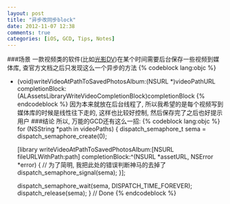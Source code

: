 ```yaml
---
layout: post
title: "异步改同步block"
date: 2012-11-07 12:38
comments: true
categories: [iOS, GCD, Tips, Notes]
---
```

###场景
一款视频类的软件(比如[光影DV](http://itunes.apple.com/us/app/guang-yingdv/id552718710?ls=1&mt=8))在某个时间需要后台保存一些视频到媒体库, 查官方文档之后只发现这么一个异步的方法
{% codeblock lang:objc %}
- (void)writeVideoAtPathToSavedPhotosAlbum:(NSURL *)videoPathURL completionBlock:(ALAssetsLibraryWriteVideoCompletionBlock)completionBlock
{% endcodeblock %}
因为本来就放在后台线程了, 所以我希望的是每个视频写到媒体库的时候是线性往下走的, 这样也比较好控制, 然后保存完了之后也好提示用户
###结论
所以, 万能的GCD还有这么一招:
{% codeblock lang:objc %}
for (NSString *path in videoPaths) {
    dispatch_semaphore_t sema = dispatch_semaphore_create(0);
                        
    [library writeVideoAtPathToSavedPhotosAlbum:[NSURL fileURLWithPath:path] completionBlock:^(NSURL *assetURL, NSError *error) {
        // 为了简明, 我把此处的错误判断神马的去掉了
        dispatch_semaphore_signal(sema);
    }];

    dispatch_semaphore_wait(sema, DISPATCH_TIME_FOREVER);
    dispatch_release(sema);
}
// Done
{% endcodeblock %}


